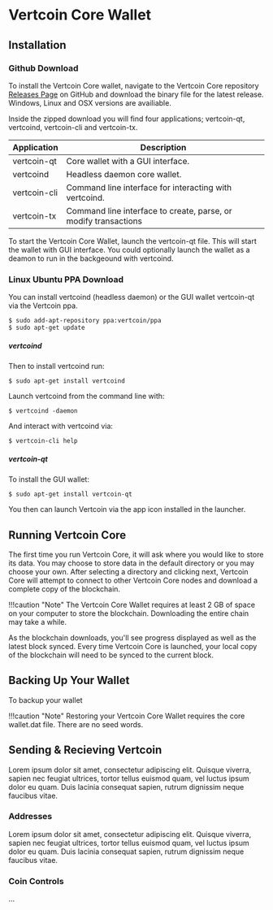 # Vertcoin Core Wallet

## Installation




### Github Download


To install the Vertcoin Core wallet, navigate to the Vertcoin Core repository [Releases Page](https://github.com/vertcoin/vertcoin/releases) on GitHub and download the binary file for the latest release. Windows, Linux and OSX versions are availiable.



Inside the zipped download you will find four applications; vertcoin-qt, 
vertcoind, vertcoin-cli and vertcoin-tx.


| Application  | Description                                                      |
|--------------|------------------------------------------------------------------|
| vertcoin-qt  | Core wallet with a GUI interface.                                |
| vertcoind    | Headless daemon core wallet.                                     |
| vertcoin-cli | Command line interface for interacting with vertcoind.           |
| vertcoin-tx  | Command line interface to  create, parse, or modify transactions |


To start the Vertcoin Core Wallet, launch the vertcoin-qt file. This will start the wallet with GUI interface. You could optionally launch the wallet as a deamon to run in the backgeound with vertcoind.


### Linux Ubuntu PPA Download


You can install vertcoind (headless daemon) or the GUI wallet vertcoin-qt via
the Vertcoin ppa.

``` shell
$ sudo add-apt-repository ppa:vertcoin/ppa
$ sudo apt-get update
```

##### vertcoind

Then to install vertcoind run:
``` shell
$ sudo apt-get install vertcoind
```


Launch vertcoind from the command line with:
``` shell
$ vertcoind -daemon
```


And interact with vertcoind via:
``` shell
$ vertcoin-cli help
```

##### vertcoin-qt

To install the GUI wallet:
``` shell
$ sudo apt-get install vertcoin-qt
```

You then can launch Vertcoin via the app icon installed  in the launcher.



##  Running Vertcoin Core

The first time you run Vertcoin Core, it will ask where you would like to store its data. You may choose to store data in the default directory or you may choose your own. After selecting a directory and clicking next, Vertcoin Core will attempt to connect to other Vertcoin Core nodes and download a complete copy of the blockchain.


!!!caution "Note"
    The Vertcoin Core Wallet requires at least 2 GB of space on your computer to store the blockchain. Downloading the entire chain may take a while.

As the blockchain downloads, you'll see progress displayed as well as the latest block synced. Every time Vertcoin Core is launched, your local copy of the blockchain will need to be synced to the current block.



## Backing Up Your Wallet

To backup your wallet


!!!caution "Note"
    Restoring your Vertcoin Core Wallet requires the core wallet.dat file.  There are no seed words.

## Sending & Recieving Vertcoin
Lorem ipsum dolor sit amet, consectetur adipiscing elit. Quisque viverra, sapien nec feugiat ultrices, tortor tellus euismod quam, vel luctus ipsum dolor eu quam. Duis lacinia consequat sapien, rutrum dignissim neque faucibus vitae.

### Addresses
Lorem ipsum dolor sit amet, consectetur adipiscing elit. Quisque viverra, sapien nec feugiat ultrices, tortor tellus euismod quam, vel luctus ipsum dolor eu quam. Duis lacinia consequat sapien, rutrum dignissim neque faucibus vitae.

### Coin Controls



...


